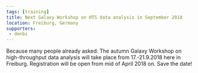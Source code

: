 ```yaml
---
tags: [training]
title: Next Galaxy Workshop on HTS data analysis in September 2018
location: Freiburg, Germany
supporters:
 - denbi
---
```


Because many people already asked: The autumn Galaxy Workshop on high-throughput data analysis will take place from 17.-21.9.2018 here in Freiburg.
Registration will be open from mid of April 2018 on. Save the date!
